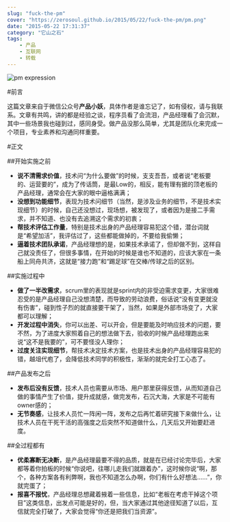 ```yaml
---
slug: "fuck-the-pm"
cover: "https://zerosoul.github.io/2015/05/22/fuck-the-pm/pm.png"
date: "2015-05-22 17:31:37"
category: "它山之石"
tags:
    - 产品
    - 互联网
    - 转载
---
```

![pm expression](https://zerosoul.github.io/2015/05/22/fuck-the-pm/pm.png)

#前言

这篇文章来自于微信公众号**产品小妖**，具体作者是谁忘记了，如有侵权，请与我联系。文章有共鸣，讲的都是经验之谈，程序员看了会流泪，产品经理看了会沉默，其中一些场景我也碰到过，感同身受。做产品没那么简单，尤其是团队化来完成一个项目，专业素养和沟通同样重要。

#正文

##开始实施之前

-   **说不清需求价值**，技术问“为什么要做”的时候，支支吾吾，或者说“老板要的、运营要的”，成为了传话筒，是最Low的，相反，能有理有据的顶老板的产品经理，通常会在大家的眼中逼格满满；
-   **没想到功能细节**，表现为技术问细节（当然，是涉及业务的细节，不是技术实现细节）的时候，自己还没想过，现场想，被发现了，或者因为是接二手需求，并不知道、也没有去追溯这个需求的初衷；
-   **帮技术评估工作量**，特别是技术出身的产品经理容易犯这个错，潜台词就是“希望加活”，我评估过了，这些都能做掉的，不要给我偷懒；
-   **逼着技术团队承诺**，产品经理想的是，如果技术承诺了，但却做不到，这样自己就没责任了，但很多事情，在开始的时候是谁也不知道的，应该大家在一条船上同舟共济，这就是“接力跑”和“踢足球”在交棒/传球之后的区别。

##实施过程中

-   **做了一半改需求**，scrum里的表现就是sprint内的非受迫需求变更，大家很难忍受的是产品经理自己没想清楚，而导致的劳动浪费，俗话说“没有变更就没有伤害”，碰到性子烈的就直接要干架了，当然，如果是外部市场变了，大家都可以理解；
-   **开发过程中消失**，你可以出差、可以开会，但是要能及时响应技术的问题，要不然，为了进度大家照着自己的想法做下去，验收的时候产品经理跑出来说“这不是我要的”，可不要怪没人理你；
-   **过度关注实现细节**，帮技术决定技术方案，也是技术出身的产品经理容易犯的错，越俎代庖了，会降低技术同学的积极性，渐渐的就完全打工心态了。

##产品发布之后

-   **发布后没有反馈**，技术人员也需要从市场、用户那里获得反馈，从而知道自己做的事情产生了价值，提升成就感，做完发布，石沉大海，大家是不可能有owner感的；
-   **无节奏感**，让技术人员忙一阵闲一阵，发布之后再忙着研究接下来做什么，让技术人员在干死干活的高强度之后突然不知道做什么，几天后又开始要赶进度。

##全过程都有

-   **优柔寡断无决断**，是产品经理最要不得的品质，就是在已经讨论完毕后，大家都等着你拍板的时候“你说吧，往哪儿走我们就跟着办”，这时候你说“啊，那个，各种方案各有利弊啊，我也不知道怎么办啊，你们有什么好想法……”，你就完蛋了；
-   **报喜不报忧**，产品经理总想藏着掖着一些信息，比如“老板在考虑干掉这个项目”这类信息，出发点可能是好的，但，当大家通过其他途径知道了以后，互信就完全打破了，大家会觉得“你还是把我们当资源”。